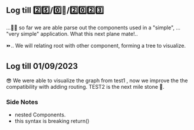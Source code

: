 ## Log till 2️⃣5️⃣/0️⃣🎱/2️⃣0️⃣2️⃣3️⃣

...🚶‍♂️ so far we are able parse out the components used in a "simple", ... "very simple" application. What this next plane mate!..

⏩.. We will relating root with other component, forming a tree to visualize.

## Log till 01/09/2023

😎 We were able to visualize the graph from test1 , now we improve the the compatibility with adding routing. TEST2 is the next mile stone 🗻.


### Side Notes
- nested Components.
- this syntax is breaking return(<jsx>)